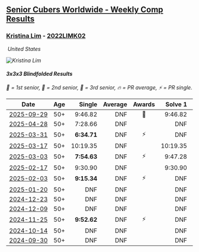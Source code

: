 <style>table {white-space: nowrap;}</style>
<link rel="stylesheet" type="text/css" href="/scw-comp/css/flags.css" />

## [Senior Cubers Worldwide - Weekly Comp Results](/scw-comp/results/)
### [Kristina Lim](README.md) - [2022LIMK02](https://www.worldcubeassociation.org/persons/2022LIMK02?event=333bf)

<i class="flag flag-US" />&nbsp;United States

![Kristina Lim](1670987100.jpg)

#### 3x3x3 Blindfolded Results

<span style="white-space: nowrap;">🥇 = 1st senior</span>, <span style="white-space: nowrap;">🥈 = 2nd senior</span>, <span style="white-space: nowrap;">🥉 = 3rd senior</span>, <span style="white-space: nowrap;">🔥 = PR average</span>, <span style="white-space: nowrap;">⚡ = PR single</span>.

| Date | Age | Single | Average | Awards | Solve 1 | Solve 2 | Solve 3 | Video |
| :--: | :--: | --: | --: | :--: | --: | --: | --: | :-- |
| [2025-09-29](../../results/2025-09-29/333bf.md) | 50+ | 9:46.82 | DNF | 🥉 | 9:46.82 | DNS | DNS | [Desktop](https://www.facebook.com/events/2042507039488694/permalink/2055230958216302) / [Mobile](https://m.facebook.com/events/2042507039488694?view=permalink&id=2055230958216302) |
| [2025-04-28](../../results/2025-04-28/333bf.md) | 50+ | 7:28.66 | DNF |  | DNF | 7:28.66 | DNS | [Desktop](https://www.facebook.com/events/1232268805133816/permalink/1242646260762737) / [Mobile](https://m.facebook.com/events/1232268805133816?view=permalink&id=1242646260762737) |
| [2025-03-31](../../results/2025-03-31/333bf.md) | 50+ | **6:34.71** | DNF | ⚡ | DNF | **6:34.71** | DNF | [Desktop](https://www.facebook.com/events/2866513110195828/permalink/2878561122324360) / [Mobile](https://m.facebook.com/events/2866513110195828?view=permalink&id=2878561122324360) |
| [2025-03-17](../../results/2025-03-17/333bf.md) | 50+ | 10:19.35 | DNF |  | 10:19.35 | DNF | DNF | [Desktop](https://www.facebook.com/events/1372090167018876/permalink/1376848549876371) / [Mobile](https://m.facebook.com/events/1372090167018876?view=permalink&id=1376848549876371) |
| [2025-03-03](../../results/2025-03-03/333bf.md) | 50+ | **7:54.63** | DNF | ⚡ | 9:47.28 | **7:54.63** | DNF | [Desktop](https://www.facebook.com/events/3961748167376856/permalink/3975025646049108) / [Mobile](https://m.facebook.com/events/3961748167376856?view=permalink&id=3975025646049108) |
| [2025-02-17](../../results/2025-02-17/333bf.md) | 50+ | 9:30.90 | DNF |  | 9:30.90 | DNF | DNF | [Desktop](https://www.facebook.com/1045330593/videos/1186183079575242) / [Mobile](https://m.facebook.com/1045330593/videos/1186183079575242) |
| [2025-02-03](../../results/2025-02-03/333bf.md) | 50+ | **9:15.34** | DNF | ⚡ | DNF | DNF | **9:15.34** | [Desktop](https://www.facebook.com/1045330593/videos/590302113994136) / [Mobile](https://m.facebook.com/1045330593/videos/590302113994136) |
| [2025-01-20](../../results/2025-01-20/333bf.md) | 50+ | DNF | DNF |  | DNF | DNF | DNF | [Desktop](https://www.facebook.com/1045330593/videos/627613236620069) / [Mobile](https://m.facebook.com/1045330593/videos/627613236620069) |
| [2024-12-23](../../results/2024-12-23/333bf.md) | 50+ | DNF | DNF |  | DNF | DNF | DNF | [Desktop](https://www.facebook.com/events/585513520866394/permalink/594656136618799) / [Mobile](https://m.facebook.com/events/585513520866394?view=permalink&id=594656136618799) |
| [2024-12-09](../../results/2024-12-09/333bf.md) | 50+ | DNF | DNF |  | DNF | DNF | DNF | [Desktop](https://www.facebook.com/1045330593/videos/1289763088727482) / [Mobile](https://m.facebook.com/1045330593/videos/1289763088727482) |
| [2024-11-25](../../results/2024-11-25/333bf.md) | 50+ | **9:52.62** | DNF | ⚡ | DNF | **9:52.62** | DNF | [Desktop](https://www.facebook.com/1045330593/videos/1626704631254174) / [Mobile](https://m.facebook.com/1045330593/videos/1626704631254174) |
| [2024-10-14](../../results/2024-10-14/333bf.md) | 50+ | DNF | DNF |  | DNF | DNS | DNS | [Desktop](https://www.facebook.com/events/844597247519001/permalink/853743213271071) / [Mobile](https://m.facebook.com/events/844597247519001?view=permalink&id=853743213271071) |
| [2024-09-30](../../results/2024-09-30/333bf.md) | 50+ | DNF | DNF |  | DNF | DNF | DNS | [Desktop](https://www.facebook.com/events/1277054103468955/permalink/1285139595993739) / [Mobile](https://m.facebook.com/events/1277054103468955?view=permalink&id=1285139595993739) |


<!-- Global site tag (gtag.js) - Google Analytics -->
<script async src="https://www.googletagmanager.com/gtag/js?id=UA-86348435-3"></script>
<script>window.dataLayer = window.dataLayer || []; function gtag() {dataLayer.push(arguments);} gtag('js', new Date()); gtag('config', 'UA-86348435-3');</script>
